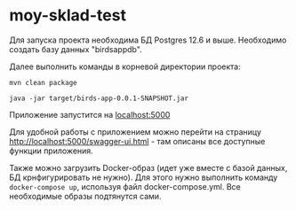 # moy-sklad-test

Для запуска проекта необходима БД Postgres 12.6 и выше. Необходимо создать базу данных "birdsappdb".

Далее выполнить команды в корневой директории проекта:

<code>mvn clean package</code>

<code>java -jar target/birds-app-0.0.1-SNAPSHOT.jar</code>

Приложение запустится на <a href="http://localhost:5000/swagger-ui.html">localhost:5000</a>

Для удобной работы с приложением можно перейти на страницу <a href="http://localhost:5000/swagger-ui.html">http://localhost:5000/swagger-ui.html</a> - там описаны все доступные функции приложения.

Также можно загрузить Docker-образ (идет уже вместе с базой данных, БД крнфигурировать не нужно). Для этого нужно выполнить команду <code>docker-compose up</code>, используя файл docker-compose.yml. Все необходимые образы подтянутся сами.
